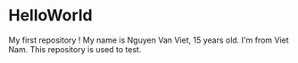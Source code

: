 # HelloWorld
My first repository !
My name is Nguyen Van Viet, 15 years old. I'm from Viet Nam.
This repository is used to test.
